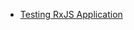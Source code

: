 * [Testing RxJS Application](https://syntactic-sugar.netlify.app/testing-rxjs-application?fbclid=IwAR35NbQKi88DUqHV9lQGOtP0d7GaorO-QjhFRumfwroDxmb05cQaNJehVos)
